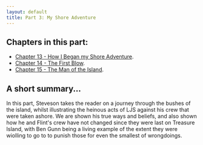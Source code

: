 ```yaml
---
layout: default
title: Part 3: My Shore Adventure
---
```

## Chapters in this part:
* [Chapter 13 - How I Began my Shore Adventure](/chapters/how-i-began-my-shore-adventure.html).  
* [Chapter 14 - The First Blow](/chapters/the-first-blow.html).  
* [Chapter 15 - The Man of the Island](/chapters/the-man-of-the-island.html).  

## A short summary...
In this part, Steveson takes the reader on a journey through the bushes of the island, whilst illustrating the heinous acts of LJS against his crew that were taken ashore. We are shown his true ways and beliefs, and also shown how he and Flint's crew have not changed since they were last on Treasure Island, with Ben Gunn being a living example of the extent they were wiolling to go to to punish those for even the smallest of wrongdoings.

